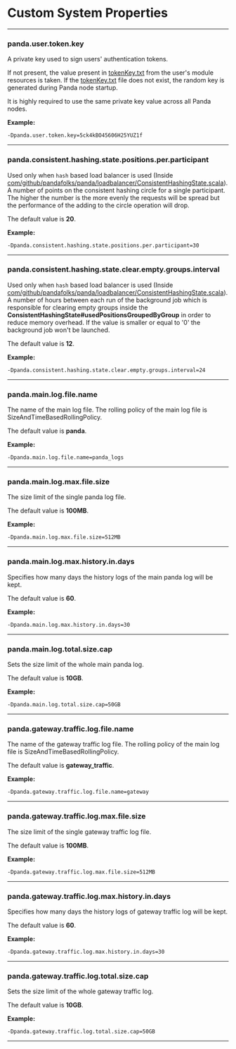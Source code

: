 # Custom System Properties

---
### panda.user.token.key
A private key used to sign users' authentication tokens.

If not present, the value present in [tokenKey.txt](https://github.com/pandafolks/panda/blob/master/user/src/main/resources/tokenKey.txt) from the user's module resources is taken.
If the [tokenKey.txt](https://github.com/pandafolks/panda/blob/master/user/src/main/resources/tokenKey.txt) file does not exist, the random key is generated during Panda node startup.

It is highly required to use the same private key value across all Panda nodes.

<b>Example:</b>
```shell
-Dpanda.user.token.key=5ck4kBO45606H25YUZ1f
```

---
### panda.consistent.hashing.state.positions.per.participant
Used only when `hash` based load balancer is used (Inside [com/github/pandafolks/panda/loadbalancer/ConsistentHashingState.scala](https://github.com/pandafolks/panda/blob/master/loadBalancer/src/main/scala/com/github/pandafolks/panda/loadbalancer/ConsistentHashingState.scala)). 
A number of points on the consistent hashing circle for a single participant. The higher the number is the more evenly the requests  will be spread but the performance of the adding to the circle operation will drop.

The default value is <b>20</b>.

<b>Example:</b>
```shell
-Dpanda.consistent.hashing.state.positions.per.participant=30
```

---
### panda.consistent.hashing.state.clear.empty.groups.interval
Used only when `hash` based load balancer is used (Inside [com/github/pandafolks/panda/loadbalancer/ConsistentHashingState.scala](https://github.com/pandafolks/panda/blob/master/loadBalancer/src/main/scala/com/github/pandafolks/panda/loadbalancer/ConsistentHashingState.scala)). 
A number of hours between each run of the background job which is responsible for clearing empty groups inside the <b>ConsistentHashingState#usedPositionsGroupedByGroup</b> in order to reduce memory overhead. If the value is smaller or equal to '0' the background job won't be launched.

The default value is <b>12</b>.

<b>Example:</b>
```shell
-Dpanda.consistent.hashing.state.clear.empty.groups.interval=24
```

---
### panda.main.log.file.name
The name of the main log file. The rolling policy of the main log file is SizeAndTimeBasedRollingPolicy.

The default value is <b>panda</b>.

<b>Example:</b>
```shell
-Dpanda.main.log.file.name=panda_logs
```

---
### panda.main.log.max.file.size
The size limit of the single panda log file.

The default value is <b>100MB</b>.

<b>Example:</b>
```shell
-Dpanda.main.log.max.file.size=512MB
```

---
### panda.main.log.max.history.in.days
Specifies how many days the history logs of the main panda log will be kept.

The default value is <b>60</b>.

<b>Example:</b>
```shell
-Dpanda.main.log.max.history.in.days=30
```

---
### panda.main.log.total.size.cap
Sets the size limit of the whole main panda log.

The default value is <b>10GB</b>.

<b>Example:</b>
```shell
-Dpanda.main.log.total.size.cap=50GB
```

---
### panda.gateway.traffic.log.file.name
The name of the gateway traffic log file. The rolling policy of the main log file is SizeAndTimeBasedRollingPolicy.

The default value is <b>gateway_traffic</b>.

<b>Example:</b>
```shell
-Dpanda.gateway.traffic.log.file.name=gateway
```

---
### panda.gateway.traffic.log.max.file.size
The size limit of the single gateway traffic log file.

The default value is <b>100MB</b>.

<b>Example:</b>
```shell
-Dpanda.gateway.traffic.log.max.file.size=512MB
```

---
### panda.gateway.traffic.log.max.history.in.days
Specifies how many days the history logs of gateway traffic log will be kept.

The default value is <b>60</b>.

<b>Example:</b>
```shell
-Dpanda.gateway.traffic.log.max.history.in.days=30
```

---
### panda.gateway.traffic.log.total.size.cap
Sets the size limit of the whole gateway traffic log.

The default value is <b>10GB</b>.

<b>Example:</b>
```shell
-Dpanda.gateway.traffic.log.total.size.cap=50GB
```

---